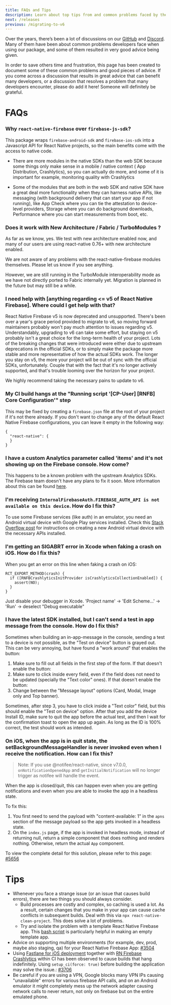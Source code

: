 ```yaml
---
title: FAQs and Tips
description: Learn about top tips from and common problems faced by the React Native Firebase community.
next: /releases
previous: /migrating-to-v6
---
```


Over the years, there’s been a lot of discussions on our [GitHub](https://github.com/invertase/react-native-firebase) and [Discord](https://invertase.link/discord). Many of them have been about common problems developers face when using our package, and some of them resulted in very good advice being given.

In order to save others time and frustration, this page has been created to document some of these common problems and good pieces of advice.
If you come across a discussion that results in great advice that can benefit many developers, or a discussion that resolves a problem that many developers encounter, please do add it here! Someone will definitely be grateful.

# FAQs

### Why `react-native-firebase` over `firebase-js-sdk`?

This package wraps `firebase-android-sdk` and `firebase-ios-sdk` into a Javascript API for React Native projects, so the main benefits come with the access to native code.

- There are more modules in the native SDKs than the web SDK because some things only make sense in a mobile / native context ( App Distribution, Crashlytics), so you can actually do more, and some of it is important for example, monitoring quality with Crashlytics

- Some of the modules that are both in the web SDK and native SDK have a great deal more functionality when they can harness native APIs, like messaging (with background delivery that can start your app if not running), like App Check where you can tie the attestation to device-level providers, Storage where you can do background downloads, Performance where you can start measurements from boot, etc.

### Does it work with New Architecture / Fabric / TurboModules ?

As far as we know, yes. We test with new architecture enabled now, and many of our users are using react-native 0.76+ with new architecture enabled.

We are not aware of any problems with the react-native-firebase modules themselves. Please let us know if you see anything.

However, we are still running in the TurboModule interoperability mode as we have not directly ported to Fabric internally yet. Migration is planned in the future but may still be a while.

### I need help with [anything regarding <= v5 of React Native Firebase]. Where could I get help with that?

React Native Firebase v5 is now deprecated and unsupported. There's been over a year's grace period provided to migrate to v6, so moving forward maintainers probably won't pay much attention to issues regarding v5. Understandably, upgrading to v6 can take some effort, but staying on v5 probably isn't a great choice for the long-term health of your project.
Lots of the breaking changes that were introduced were either due to upstream deprecations in the official SDKs, or to simply make the package more stable and more representative of how the actual SDKs work.
The longer you stay on v5, the more your project will be out of sync with the official SDKs, unfortunately. Couple that with the fact that it's no longer actively supported, and that's trouble looming over the horizon for your project.

We highly recommend taking the necessary pains to update to v6.

### My CI build hangs at the "Running script '[CP-User] [RNFB] Core Configuration'" step

This may be fixed by creating a `firebase.json` file at the root of your project if it's not there already. If you don't want to change any of the default React Native Firebase configurations, you can leave it empty in the following way:

```
{
  "react-native": {
  }
}
```

### I have a custom Analytics parameter called 'items' and it's not showing up on the Firebase console. How come?

This happens to be a known problem with the upstream Analytics SDKs. The Firebase team doesn't have any plans to fix it soon. More information about this can be found [here](https://github.com/invertase/react-native-firebase/issues/4018#issuecomment-682174087).

### I'm receiving `InternalFirebaseAuth.FIREBASE_AUTH_API is not available on this device`. How do I fix this?

To use some Firebase services (like auth) in an emulator, you need an Android virtual device with Google Play services installed. Check this [Stack Overflow post](https://stackoverflow.com/a/46246782/2275865) for instructions on creating a new Android virtual device with the necessary APIs installed.

### I'm getting an SIGABRT error in Xcode when faking a crash on iOS. How do I fix this?

When you get an error on this line when faking a crash on iOS:

```
RCT_EXPORT_METHOD(crash) {
  if ([RNFBCrashlyticsInitProvider isCrashlyticsCollectionEnabled]) {
    assert(NO);
  }
}
```

Just disable your debugger in Xcode. 'Project name' -> 'Edit Scheme...' -> 'Run' -> deselect "Debug executable"

### I have the latest SDK installed, but I can't send a test in app message from the console. How do I fix this?

Sometimes when building an in-app-message in the console, sending a test to a device is not possible, as the "Test on device" button is grayed out. This can be very annoying, but have found a "work around" that enables the button:

1. Make sure to fill out all fields in the first step of the form. If that doesn't enable the button:
1. Make sure to click inside every field, even if the field does not need to be updated (specially the "Text color" ones). If that doesn't enable the button:
1. Change between the "Message layout" options (Card, Modal, Image only and Top banner).

Sometimes, after step 3, you have to click inside a "Text color" field, but this should enable the "Test on device" option. After that you add the device Install ID, make sure to quit the app before the actual test, and then I wait for the confirmation toast to open the app up again. As long as the ID is 100% correct, the test should work as intended.

### On iOS, when the app is in quit state, the setBackgroundMessageHandler is never invoked even when I receive the notification. How can I fix this?

> Note: If you use @notifee/react-native, since v7.0.0, `onNotificationOpenedApp` and `getInitialNotification` will no longer trigger as notifee will handle the event.

When the app is closed/quit, this can happen even when you are getting notifications and even when you are able to invoke the app in a headless state.

To fix this:

1. You first need to send the payload with "content-available: 1" in the `apns` section of the message payload so the app gets invoked in a headless state.
2. On the `index.js` page, if the app is invoked in headless mode, instead of returning null, return a simple component that does nothing and renders nothing. Otherwise, return the actual `App` component.

To view the complete detail for this solution, please refer to this page: [#5656](https://github.com/invertase/react-native-firebase/issues/5656)

# Tips

- Whenever you face a strange issue (or an issue that causes build errors), there are two things you should always consider.
  - Build processes are costly and complex, so caching is used a lot. As a result, certain changes that you make in your app can cause cache conflicts in subsequent builds. Deal with this via `npx react-native-clean-project`. This does solve a lot of problems.
  - Try and isolate the problem with a template React Native Firebase app. This [bash script](https://github.com/mikehardy/rnfbdemo/blob/main/make-demo.sh) is particularly helpful in making an empty template app.
- Advice on supporting multiple environments (for example, dev, prod, maybe also staging, qa) for your React Native Firebase App: [#3504](https://github.com/invertase/react-native-firebase/issues/3504)
- Using [Fastlane for iOS deployment](https://docs.fastlane.tools/getting-started/ios) together with [RN Firebase Crashlytics](https://rnfirebase.io/crashlytics/usage) within CI has been observed to cause builds that hang indefinitely. Using `setup_ci(force: true)` before building the application may solve the issue.: [#3706](https://github.com/invertase/react-native-firebase/issues/3706)
- Be careful if you are using a VPN, Google blocks many VPN IPs causing "unavailable" errors for various firebase API calls, and on an Android emulator it might completely mess up the network adapter causing network calls to never return, not only on firebase but on the entire emulated phone.
